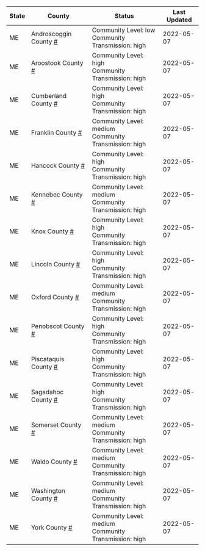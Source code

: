 State | County | Status | Last Updated
--- | --- | --- | --- 
ME | Androscoggin County <a href="#androscoggin_county">#</a> | <a name="androscoggin_county"></a>Community Level: low<br/>Community Transmission: high | 2022-05-07
ME | Aroostook County <a href="#aroostook_county">#</a> | <a name="aroostook_county"></a>Community Level: high<br/>Community Transmission: high | 2022-05-07
ME | Cumberland County <a href="#cumberland_county">#</a> | <a name="cumberland_county"></a>Community Level: high<br/>Community Transmission: high | 2022-05-07
ME | Franklin County <a href="#franklin_county">#</a> | <a name="franklin_county"></a>Community Level: medium<br/>Community Transmission: high | 2022-05-07
ME | Hancock County <a href="#hancock_county">#</a> | <a name="hancock_county"></a>Community Level: high<br/>Community Transmission: high | 2022-05-07
ME | Kennebec County <a href="#kennebec_county">#</a> | <a name="kennebec_county"></a>Community Level: medium<br/>Community Transmission: high | 2022-05-07
ME | Knox County <a href="#knox_county">#</a> | <a name="knox_county"></a>Community Level: high<br/>Community Transmission: high | 2022-05-07
ME | Lincoln County <a href="#lincoln_county">#</a> | <a name="lincoln_county"></a>Community Level: high<br/>Community Transmission: high | 2022-05-07
ME | Oxford County <a href="#oxford_county">#</a> | <a name="oxford_county"></a>Community Level: medium<br/>Community Transmission: high | 2022-05-07
ME | Penobscot County <a href="#penobscot_county">#</a> | <a name="penobscot_county"></a>Community Level: high<br/>Community Transmission: high | 2022-05-07
ME | Piscataquis County <a href="#piscataquis_county">#</a> | <a name="piscataquis_county"></a>Community Level: high<br/>Community Transmission: high | 2022-05-07
ME | Sagadahoc County <a href="#sagadahoc_county">#</a> | <a name="sagadahoc_county"></a>Community Level: high<br/>Community Transmission: high | 2022-05-07
ME | Somerset County <a href="#somerset_county">#</a> | <a name="somerset_county"></a>Community Level: medium<br/>Community Transmission: high | 2022-05-07
ME | Waldo County <a href="#waldo_county">#</a> | <a name="waldo_county"></a>Community Level: medium<br/>Community Transmission: high | 2022-05-07
ME | Washington County <a href="#washington_county">#</a> | <a name="washington_county"></a>Community Level: medium<br/>Community Transmission: high | 2022-05-07
ME | York County <a href="#york_county">#</a> | <a name="york_county"></a>Community Level: medium<br/>Community Transmission: high | 2022-05-07
